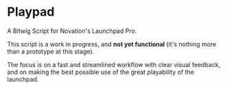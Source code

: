 # Playpad

A Bitwig Script for Novation's Launchpad Pro.

This script is a work in progress, and **not yet functional** (it's nothing more than a prototype at this stage).

The focus is on a fast and streamlined workflow with clear visual feedback, and on making the best possible use 
of the great playability of the launchpad.
